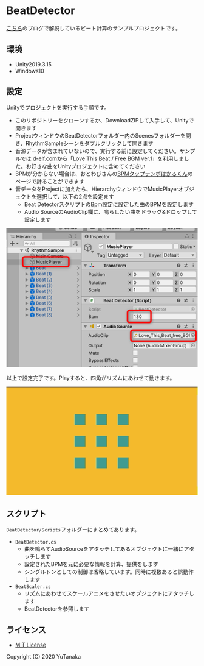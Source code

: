 # BeatDetector
[こちら](https://am1tanaka.hatenablog.com/entry/beat-calc/)のブログで解説しているビート計算のサンプルプロジェクトです。

## 環境
- Unity2019.3.15
- Windows10

## 設定
Unityでプロジェクトを実行する手順です。

- このリポジトリーをクローンするか、DownloadZIPして入手して、Unityで開きます
- ProjectウィンドウのBeatDetectorフォルダー内のScenesフォルダーを開き、RhythmSampleシーンをダブルクリックして開きます
- 音源データが含まれていないので、実行する前に設定してください。サンプルでは
[d-elf.com](https://www.d-elf.com/)から「Love This Beat / Free BGM ver.1」を利用しました。お好きな曲をUnityプロジェクトに含めてください
- BPMが分からない場合は、おとわびさんの[BPMタップテンポはかるくん](https://otowabi.com/develop/20180324bpm-taptempo)のページで計ることができます
- 音データをProjectに加えたら、HierarchyウィンドウでMusicPlayerオブジェクトを選択して、以下の2点を設定ます
  - Beat DetectorスクリプトのBpm設定に設定した曲のBPMを設定します
  - Audio SourceのAudioClip欄に、鳴らしたい曲をドラッグ&ドロップして設定します

![Setting](Documents/img00.png)

以上で設定完了です。Playすると、四角がリズムにあわせて動きます。

![Beat](Documents/Beat.gif)

## スクリプト
`BeatDetector/Scripts`フォルダーにまとめてあります。

- `BeatDetector.cs`
  - 曲を鳴らすAudioSourceをアタッチしてあるオブジェクトに一緒にアタッチします
  - 設定されたBPMを元に必要な情報を計算、提供をします
  - シングルトンとしての制御は省略しています。同時に複数あると誤動作します
- `BeatScaler.cs`
  - リズムにあわせてスケールアニメをさせたいオブジェクトにアタッチします
  - BeatDetectorを参照します

## ライセンス
- [MIT License](./LICENSE.txt)

Copyright (C) 2020 YuTanaka
